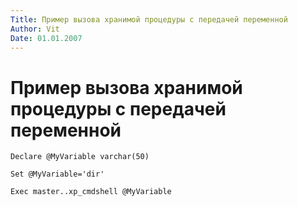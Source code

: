 ```yaml
---
Title: Пример вызова хранимой процедуры c передачей переменной
Author: Vit
Date: 01.01.2007
---
```



Пример вызова хранимой процедуры c передачей переменной
=======================================================

    Declare @MyVariable varchar(50)
     
    Set @MyVariable='dir'
     
    Exec master..xp_cmdshell @MyVariable

